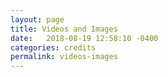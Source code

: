 ```yaml
---
layout: page
title: Videos and Images
date:   2018-08-19 12:58:10 -0400
categories: credits
permalink: videos-images
---
```

